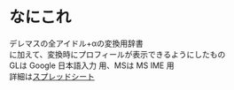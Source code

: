 # なにこれ
デレマスの全アイドル+αの変換用辞書  
に加えて、変換時にプロフィールが表示できるようにしたもの  
GLは Google 日本語入力 用、MSは MS IME 用  
詳細は[スプレッドシート](https://docs.google.com/spreadsheets/d/19Yq7LuYxiNyPC39A4qbeKNwLHzXrvbyY5YJSXmQG3OY/edit#gid=239585843&range=A1:C1)
